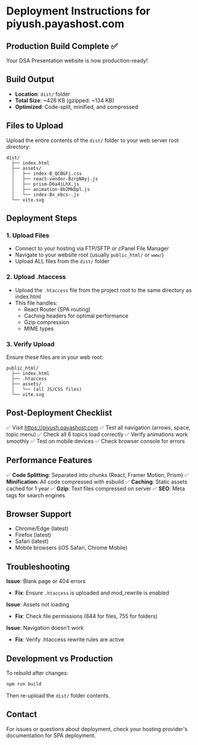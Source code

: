 # Deployment Instructions for piyush.payashost.com

## Production Build Complete ✅

Your DSA Presentation website is now production-ready!

## Build Output
- **Location**: `dist/` folder
- **Total Size**: ~426 KB (gzipped: ~134 KB)
- **Optimized**: Code-split, minified, and compressed

## Files to Upload

Upload the entire contents of the `dist/` folder to your web server root directory:

```
dist/
  ├── index.html
  ├── assets/
  │   ├── index-B_QCBGFj.css
  │   ├── react-vendor-BzrpNAyj.js
  │   ├── prism-D6a4iLhX.js
  │   ├── animation-8b2MkDpl.js
  │   └── index-Bx_ebcs-.js
  └── vite.svg
```

## Deployment Steps

### 1. Upload Files
- Connect to your hosting via FTP/SFTP or cPanel File Manager
- Navigate to your website root (usually `public_html/` or `www/`)
- Upload ALL files from the `dist/` folder

### 2. Upload .htaccess
- Upload the `.htaccess` file from the project root to the same directory as index.html
- This file handles:
  - React Router (SPA routing)
  - Caching headers for optimal performance
  - Gzip compression
  - MIME types

### 3. Verify Upload
Ensure these files are in your web root:
```
public_html/
  ├── index.html
  ├── .htaccess
  ├── assets/
  │   └── (all JS/CSS files)
  └── vite.svg
```

## Post-Deployment Checklist

✅ Visit https://piyush.payashost.com
✅ Test all navigation (arrows, space, topic menu)
✅ Check all 6 topics load correctly
✅ Verify animations work smoothly
✅ Test on mobile devices
✅ Check browser console for errors

## Performance Features

✅ **Code Splitting**: Separated into chunks (React, Framer Motion, Prism)
✅ **Minification**: All code compressed with esbuild
✅ **Caching**: Static assets cached for 1 year
✅ **Gzip**: Text files compressed on server
✅ **SEO**: Meta tags for search engines

## Browser Support

- Chrome/Edge (latest)
- Firefox (latest)
- Safari (latest)
- Mobile browsers (iOS Safari, Chrome Mobile)

## Troubleshooting

**Issue**: Blank page or 404 errors
- **Fix**: Ensure `.htaccess` is uploaded and mod_rewrite is enabled

**Issue**: Assets not loading
- **Fix**: Check file permissions (644 for files, 755 for folders)

**Issue**: Navigation doesn't work
- **Fix**: Verify .htaccess rewrite rules are active

## Development vs Production

To rebuild after changes:
```bash
npm run build
```

Then re-upload the `dist/` folder contents.

## Contact

For issues or questions about deployment, check your hosting provider's documentation for SPA deployment.
